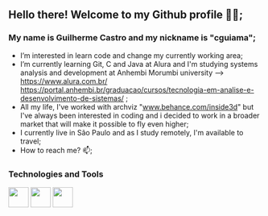 ## Hello there! Welcome to my Github profile 👋👋;
### My name is Guilherme Castro and my nickname is "cguiama";

- I’m interested in learn code and change my currently working area;
- I’m currently learning Git, C and Java at Alura and I'm studying systems analysis and development at Anhembi Morumbi university --> https://www.alura.com.br/ https://portal.anhembi.br/graduacao/cursos/tecnologia-em-analise-e-desenvolvimento-de-sistemas/ ;
- All my life, I've worked with archviz "www.behance.com/inside3d" but I've always been interested in coding and i decided to work in a broader market that will make it possible to fly even higher;
- I currently live in São Paulo and as I study remotely, I'm available to travel;
- How to reach me? <send me a message> 📫;
  
 ### Technologies and Tools
  
<img src="https://cdn.jsdelivr.net/gh/devicons/devicon/icons/git/git-original.svg" width="40" height="40" /> <img src="https://cdn.jsdelivr.net/gh/devicons/devicon/icons/java/java-plain.svg" width="40" height="40" /> <img src="https://cdn.jsdelivr.net/gh/devicons/devicon/icons/c/c-plain.svg" width="40" height="40" />
